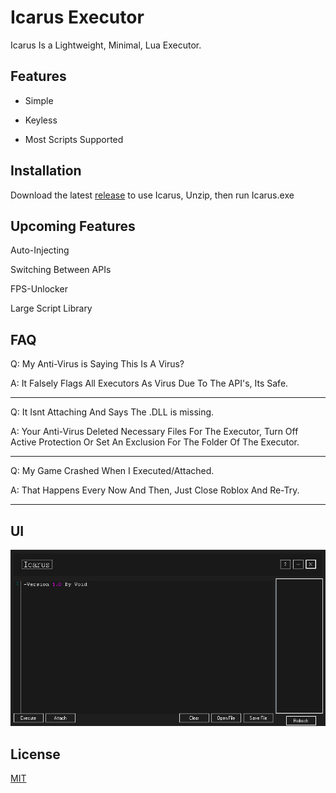# Icarus Executor

Icarus Is a Lightweight, Minimal, Lua Executor.

## Features 

- Simple

- Keyless

- Most Scripts Supported

## Installation

Download the latest [release](https://github.com/PersonWithEars/IcarusExecutor/releases/) to use Icarus, Unzip, then run Icarus.exe
## Upcoming Features

Auto-Injecting

Switching Between APIs

FPS-Unlocker

Large Script Library

## FAQ

Q: My Anti-Virus is Saying This Is A Virus?

A: It Falsely Flags All Executors As Virus Due To The API's, Its Safe.

---

Q: It Isnt Attaching And Says The .DLL is missing.

A: Your Anti-Virus Deleted Necessary Files For The Executor, Turn Off Active Protection Or Set An Exclusion For The Folder Of The Executor.

---

Q: My Game Crashed When I Executed/Attached.

A: That Happens Every Now And Then, Just Close Roblox And Re-Try.

---

## UI

![image](https://github.com/PersonWithEars/IcarusExecutor/blob/main/UIExample.PNG)

## License
[MIT](https://choosealicense.com/licenses/mit/)
